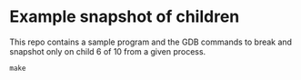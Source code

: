 # Example snapshot of children

This repo contains a sample program and the GDB commands to break and snapshot
only on child 6 of 10 from a given process.

```
make
```
